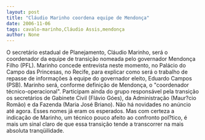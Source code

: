 ```yaml
---
layout: post
title: "Cláudio Marinho coordena equipe de Mendonça"
date: 2006-11-06
tags: cavalo-marinho,Cláudio Assis,mendonça
author: None
---
```

O secretário estadual de Planejamento, Cláudio Marinho, será o coordenador da equipe de transição nomeada pelo governador Mendonça Filho (PFL). Marinho concede entrevista neste momento, no Palácio do Campo das Princesas, no Recife, para explicar como será o trabalho de repasse de informações à equipe do governador eleito, Eduardo Campos (PSB).
Marinho será, conforme definição de Mendonça, o \"coordenador técnico-operacional\". Participam ainda do grupo responsável pela transição os secretários de Gabinete Civil (Flávio Góes), da Administração (Maur?cio Romão) e da Fazenda (Maria José Briano).
Não há novidades no anúncio até agora. Esses nomes já eram os esperados. Mas com certeza a indicação de Marinho, um técnico pouco afeito ao confronto pol?tico, é mais um sinal claro de que essa transição tende a transcorrer na mais absoluta tranqüilidade. 